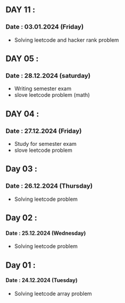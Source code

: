 ## DAY 11 :
### Date : 03.01.2024 (Friday)

 - Solving leetcode and hacker rank problem

## DAY 05 :
### Date  : 28.12.2024 (saturday)

 - Writing semester exam
 - slove leetcode problem (math)

## DAY 04 :
### Date  : 27.12.2024 (Friday)

 - Study for semester exam
 - slove leetcode problem
## Day 03 :
### Date : 26.12.2024 (Thursday)

 - Solving leetcode problem
 
## Day 02 :
#### Date : 25.12.2024 (Wednesday)

- Solving leetcode problem

## Day 01 :
#### Date : 24.12.2024 (Tuesday)

- Solving leetcode array problem
